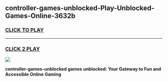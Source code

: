 
## controller-games-unblocked-Play-Unblocked-Games-Online-3632b
<h3>
<a href="https://premium76.site?title=controller-games-unblocked&ref=25A">CLICK TO PLAY</a></h3>
<hr>

<h3>
<a href="https://premium76.site?title=controller-games-unblocked&ref=25A">CLICK 2 PLAY</a>
  
</h3>

<a href="https://premium76.site?title=controller-games-unblocked&ref=25A"><img src="https://clearcache.store/games.png"></a>


**controller-games-unblocked games unblocked: Your Gateway to Fun and Accessible Online Gaming**
